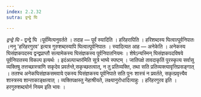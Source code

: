 ```yaml
---
index: 2.2.32
sutra: द्वन्द्वे घि

---
```

_द्वन्द्वे घि_ - द्वन्द्वे घि ।पूर्व॑मित्यनुवर्तते । तदाह — पूर्वं स्यादिति । हरिहरापिति । हरिशब्दस्य घित्वात्पूर्वनिपातः ।ननु 'हरिहरगुरव' इत्यत्र गुरुशब्दस्यापि घित्वात्पूर्वनिपातः । स्यादित्यत आह — अनेकेति । अनेकस्य घिसंज्ञकपदस्य द्वन्द्वप्राप्तौ सत्यामेकस्य घिसंज्ञकस्य पूर्वनिपातनियमः । शेषेऽन्यस्मिन् घिसंज्ञकपदविषये पूर्वनिपातस्य विकल्प इत्यर्थः । इदंअल्पाच्तर॑मिति सूत्रे भाष्ये स्पष्टम् । जातिपक्षे तावदाकृतिं पुरस्कृत्य सर्वासु व्यक्तिषु तत्तच्छास्त्राणि सकृदेव प्रवर्तन्ते,सकृच्छतत्वात्, न तु प्रतिव्यक्ति, तथा सति प्रतिव्यक्त्यावृत्तिप्रसङ्गात् । ततश्च अनेकघिसंज्ञकसमवाये एकस्य घिसंज्ञकस्य पूर्वनिपाते सति पुनः शास्त्रं न प्रवर्तते, सकृत्प्रवृत्त्यैव शास्त्रस्य शान्ताकाङ्क्षत्वात् । व्यक्तिपक्षस्तु नेहाश्रीयते, लक्ष्यानुरोधादित्याहुः । हरिहरगुरव इति । हरगुरुशब्दयोर्न नियम इति भावः । 